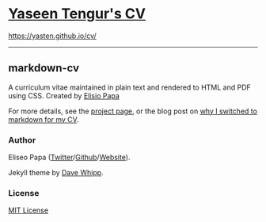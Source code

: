 
# [Yaseen Tengur's CV](https://yasten.github.io/cv/)

https://yasten.github.io/cv/
***

## markdown-cv

A curriculum vitae maintained in plain text and rendered to HTML and PDF using CSS.
Created by [Elisio Papa](https://elipapa.github.io/)

For more details, see the [project page](http://elipapa.github.io/markdown-cv), or the blog post on [why I switched to markdown for my CV](http://elipapa.github.io/blog/why-i-switched-to-markdown-for-my-cv.html).

### Author

Eliseo Papa ([Twitter](http://twitter.com/elipapa)/[Github](http://github.com/elipapa)/[Website](https://elipapa.github.io)).

Jekyll theme by [Dave Whipp](https://github.com/davewhipp).

### License

[MIT License](https://github.com/elipapa/markdown-cv/blob/master/LICENSE)
